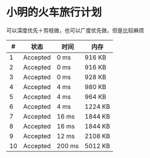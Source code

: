 # 小明的火车旅行计划

可以深度优先＋剪枝做，也可以广度优先做，但是比较麻烦

| # | 状态 | 时间 | 内存 |
| - | ---- | ---- | ---- |
| 1 | Accepted | 0 ms | 916 KB |
| 2 | Accepted | 0 ms | 916 KB |
| 3 | Accepted | 0 ms | 928 KB |
| 4 | Accepted | 4 ms | 980 KB |
| 5 | Accepted | 4 ms | 964 KB |
| 6 | Accepted | 4 ms | 1224 KB |
| 7 | Accepted | 16 ms | 1844 KB |
| 8 | Accepted | 16 ms | 1844 KB |
| 9 | Accepted | 12 ms | 2108 KB |
| 10 | Accepted | 200 ms | 5012 KB |

